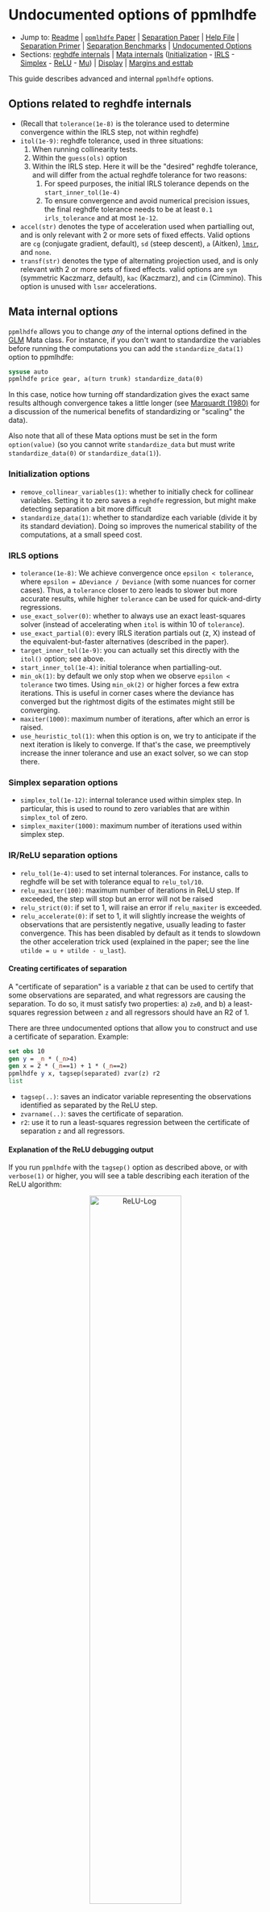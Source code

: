 # Undocumented options of ppmlhdfe

- Jump to: [Readme](https://github.com/sergiocorreia/ppmlhdfe/blob/master/Readme.md) | [`ppmlhdfe` Paper](http://scorreia.com/research/ppmlhdfe.pdf) | [Separation Paper](http://scorreia.com/research/separation.pdf) | [Help File](http://scorreia.com/help/ppmlhdfe.html) | [Separation Primer](https://github.com/sergiocorreia/ppmlhdfe/blob/master/guides/separation_primer.md) | [Separation Benchmarks](https://github.com/sergiocorreia/ppmlhdfe/blob/master/guides/separation_benchmarks.md) | [Undocumented Options](https://github.com/sergiocorreia/ppmlhdfe/blob/master/guides/undocumented.md)
- Sections: [reghdfe internals](#options-related-to-reghdfe-internals) | [Mata internals](#mata-internal-options) ([Initialization](#initialization-options) - [IRLS](#irls-options) - [Simplex](#simplex-separation-options) - [ReLU](#irrelu-separation-options) - [Mu](#mu-separation-options)) | [Display](#misc-display-options) | [Margins and esttab](#esttab-and-margins-options)

This guide describes advanced and internal `ppmlhdfe` options.

## Options related to reghdfe internals

- (Recall that `tolerance(1e-8)` is the tolerance used to determine convergence within the IRLS step, not within reghdfe)
- `itol(1e-9)`: reghdfe tolerance, used in three situations:
	1. When running collinearity tests.
	2. Within the `guess(ols)` option
	3. Within the IRLS step. Here it will be the "desired" reghdfe tolerance, and will differ from the actual reghdfe tolerance for two reasons:
		1. For speed purposes, the initial IRLS tolerance depends on the `start_inner_tol(1e-4)`
		2. To ensure convergence and avoid numerical precision issues, the final reghdfe tolerance needs to be at least `0.1 irls_tolerance` and at most `1e-12`.
- `accel(str)` denotes the type of acceleration used when partialling out, and is only relevant with 2 or more sets of fixed effects. Valid options are `cg` (conjugate gradient, default), `sd` (steep descent), `a` (Aitken), [`lmsr`](http://web.stanford.edu/group/SOL/software/lsmr/), and `none`.
- `transf(str)` denotes the type of alternating projection used, and is only relevant with 2 or more sets of fixed effects. valid options are `sym` (symmetric Kaczmarz, default), `kac` (Kaczmarz), and `cim` (Cimmino). This option is unused with `lsmr` accelerations.


## Mata internal options

`ppmlhdfe` allows you to change *any* of the internal options defined in the [GLM](https://github.com/sergiocorreia/ppmlhdfe/blob/master/src/ppmlhdfe.mata#L108) Mata class.
For instance, if you don't want to standardize the variables before running the computations you can add the `standardize_data(1)` option to ppmlhdfe:

```stata
sysuse auto
ppmlhdfe price gear, a(turn trunk) standardize_data(0)
```

In this case, notice how turning off standardization gives the exact same results although convergence takes a little longer (see [Marquardt (1980)](https://www.jstor.org/stable/pdf/2287388.pdf) for a discussion of the numerical benefits of standardizing or "scaling" the data).

Also note that all of these Mata options must be set in the form `option(value)` (so you cannot write `standardize_data` but must write `standardize_data(0)` or `standardize_data(1)`).


### Initialization options

- `remove_collinear_variables(1)`: whether to initially check for collinear variables. Setting it to zero saves a `reghdfe` regression, but might make detecting separation a bit more difficult
- `standardize_data(1)`: whether to standardize each variable (divide it by its standard deviation). Doing so improves the numerical stability of the computations, at a small speed cost.

### IRLS options

- `tolerance(1e-8)`: We achieve convergence once `epsilon < tolerance`, where `epsilon = ΔDeviance / Deviance` (with some nuances for corner cases). Thus, a `tolerance` closer to zero leads to slower but more accurate results, while higher `tolerance` can be used for quick-and-dirty regressions.
- `use_exact_solver(0)`: whether to always use an exact least-squares solver (instead of accelerating when `itol` is within 10 of `tolerance`).
- `use_exact_partial(0)`: every IRLS iteration partials out (z, X) instead of the equivalent-but-faster alternatives (described in the paper).
- `target_inner_tol(1e-9)`: you can actually set this directly with the `itol()` option; see above.
- `start_inner_tol(1e-4)`: initial tolerance when partialling-out.
- `min_ok(1)`: by default we only stop when we observe `epsilon < tolerance` two times. Using `min_ok(2)` or higher forces a few extra iterations. This is useful in corner cases where the deviance has converged but the rightmost digits of the estimates might still be converging.
- `maxiter(1000)`: maximum number of iterations, after which an error is raised.
- `use_heuristic_tol(1)`: when this option is on, we try to anticipate if the next iteration is likely to converge. If that's the case, we preemptively increase the inner tolerance and use an exact solver, so we can stop there.

### Simplex separation options

- `simplex_tol(1e-12)`: internal tolerance used within simplex step. In particular, this is used to round to zero variables that are within `simplex_tol` of zero.
- `simplex_maxiter(1000)`: maximum number of iterations used within simplex step.

### IR/ReLU separation options

- `relu_tol(1e-4)`: used to set internal tolerances. For instance, calls to reghdfe will be set with tolerance equal to `relu_tol/10`.
- `relu_maxiter(100)`: maximum number of iterations in ReLU step. If exceeded, the step will stop but an error will not be raised
- `relu_strict(0)`: if set to 1, will raise an error if `relu_maxiter` is exceeded.
- `relu_accelerate(0)`: if set to 1, it will slightly increase the weights of observations that are persistently negative, usually leading to faster convergence. This has been disabled by default as it tends to slowdown the other acceleration trick used (explained in the paper; see the line `utilde = u + utilde - u_last`).

#### Creating certificates of separation

A "certificate of separation" is a variable z that can be used to certify that some observations are separated, and what regressors are causing the separation. To do so, it must satisfy two properties: a) `z≥0`, and b) a least-squares regression between `z` and all regressors should have an R2 of 1.

There are three undocumented options that allow you to construct and use a certificate of separation. Example:

```stata
set obs 10
gen y = _n * (_n>4)
gen x = 2 * (_n==1) + 1 * (_n==2)
ppmlhdfe y x, tagsep(separated) zvar(z) r2
list
```

- `tagsep(..)`: saves an indicator variable representing the observations identified as separated by the ReLU step.
- `zvarname(..)`: saves the certificate of separation.
- `r2`: use it to run a least-squares regression between the certificate of separation `z` and all regressors.

#### Explanation of the ReLU debugging output

If you run `ppmlhdfe` with the `tagsep()` option as described above, or with `verbose(1)` or higher, you will see a table describing each iteration of the ReLU algorithm:

<p align="center"><img src="./figures/relu_log.png" alt="ReLU-Log" width="60%"/></p>


### Mu separation options

- `mu_tol(1e-6)`: criteria for when to tag an observation as separated. This will happen for all observations where `y=0` and `μ<mu_tol`. Note that `μ=1e-8` corresponds to `η=-13.82`.
- Because some datasets are very skewed and have very low (but positive) y values, we do an extra adjustment. If `min(η | y > 0)` is below -5, we will make the tolerance more conservative by that amount. For instance, if `min(η | y > 0) = - 8`, then we will have `log(mu_tol) = log(1e-6) + (-8 - -5) = log(1e-6) - 3 = -16.82`.


## Misc. display options

You can use several [estimation options](https://www.stata.com/help.cgi?estimation+options) to customize the regression output. For instance:

```
sysuse auto, clear
gen w = weight
ppmlhdfe price weight w i.rep, level(90) cformat(%6.3fc) noci baselevels noomitted vsquish
```

Produces:

<p align="center"><img src="./figures/undocumented_display.png" alt="screenshot" width="60%"/></p>


### Disabling iteration output

You can also display the iteration output, as well as warning messages, by using the verbose(-1) option. You go from:

<p align="center"><img src="./figures/undocumented_noisy.png" alt="screenshot-noisy" width="80%"/></p>

To:

<p align="center"><img src="./figures/undocumented_quiet.png" alt="screenshot-quiet" width="80%"/></p>


## `esttab` and `margins` options

To produce journal-style regression tables, you can do:

```stata
cls
estimates clear 
sysuse auto, clear
 
qui ppmlhdfe price weight, a(turn) d
qui estpost margins, dydx(_all)
qui eststo
 
qui ppmlhdfe price weight length, a(turn trunk) d
qui estpost margins, dydx(_all)
qui eststo
 
estfe *, labels(turn "Turn FE" trunk "Trunk FE")
esttab, indicate(`r(indicate_fe)', labels("yes" "")) stat(N ll, fmt(%9.0fc %10.1fc)) se starlevels(* 0.1 ** 0.05 *** 0.01) label compress
```

Output:

<p align="center"><img src="./figures/undocumented_esttab.png" alt="screenshot-esttab" width="50%"/></p>

For more information, see the [`ppmlhdfe` article](http://scorreia.com/research/ppmlhdfe.pdf), as well as the [esttab](http://repec.org/bocode/e/estout/hlp_esttab.html) and [margins](https://www.stata.com/features/overview/marginal-analysis/) manuals.


# Options used in testing

## Simplex method

`ppmlhdfe` has a simplex option that allows us to directly call the Simplex solver, and even verify that it gave the correct answer. For instance, in the example below we will pass a matrix of four observations and three regressors.

Note that `X1 + X2 + X3 = (-1, -1, -1, 0)`, so observations 1, 2, and 3 are separated.

```stata
ppmlhdfe, simplex( (1, -1, -1, 0 \ -1, 1, -1, 0 \ -1, -1, 1, 0)' ) ans(0, 0, 0, 1)
```

Partial output:

<p align="center"><img src="./figures/undocumented_simplex.png" alt="screenshot-simplex" width="50%"/></p>
